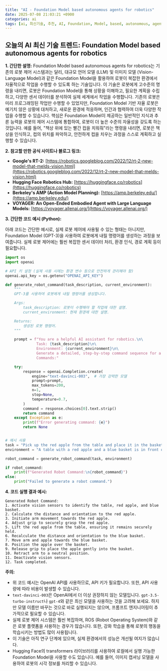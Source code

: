 ```yaml
---
title: "AI - Foundation Model based autonomous agents for robotics"
date: 2025-07-08 21:03:21 +0900
categories: ai
tags: [ai, 최신기술, 추천, AI, Foundation, Model, based, autonomous, agents, for, robotics]
---
```


## 오늘의 AI 최신 기술 트렌드: **Foundation Model based autonomous agents for robotics**

**1. 간단한 설명:**
Foundation Model based autonomous agents for robotics는 기존의 로봇 제어 시스템과는 달리, 대규모 언어 모델 (LLM) 및 이미지 모델 (Vision-Language Model)과 같은 Foundation Model을 활용하여 로봇이 복잡한 환경에서 자율적으로 작업을 수행할 수 있도록 하는 기술입니다. 이 기술은 로봇에게 고수준의 명령을 내리면, 로봇은 Foundation Model을 통해 상황을 이해하고, 필요한 계획을 수립하고, 다양한 센서 데이터를 분석하여 실제 세계에서 작업을 수행합니다.  기존의 로봇은 미리 프로그래밍된 작업만 수행할 수 있었지만, Foundation Model 기반 자율 로봇은 예기치 않은 상황에 대처하고, 새로운 환경에 적응하며, 인간과 협력하여 더욱 다양한 작업을 수행할 수 있습니다. 핵심은 Foundation Model이 제공하는 일반적인 지식과 추론 능력을 로봇의 제어 시스템에 통합하여, 로봇이 더 높은 수준의 자율성을 갖도록 하는 것입니다. 예를 들어, "책상 위에 있는 빨간 컵을 치워줘"라는 명령을 내리면, 로봇은 책상을 인식하고, 컵의 위치를 파악하고, 안전하게 컵을 치우는 과정을 스스로 계획하고 실행할 수 있습니다.

**2. 참고할 만한 공식 사이트나 블로그 링크:**

*   **Google's RT-2:** [https://robotics.googleblog.com/2022/12/rt-2-new-model-that-melds-vision.html](https://robotics.googleblog.com/2022/12/rt-2-new-model-that-melds-vision.html)
*   **Hugging Face Robotics Hub:** [https://huggingface.co/robotics](https://huggingface.co/robotics)
*   **Berkeley's AMP (Action Model Planning):** [https://amp.berkeley.edu/](https://amp.berkeley.edu/)
*   **VOYAGER: An Open-Ended Embodied Agent with Large Language Models:** [https://voyager.allenai.org/](https://voyager.allenai.org/)

**3. 간단한 코드 예시 (Python):**

아래 코드는 간단한 예시로, 실제 로봇 제어에 사용될 수 있는 형태는 아니지만, Foundation Model (GPT-3)을 사용하여 로봇에게 내릴 명령어를 생성하는 과정을 보여줍니다. 실제 로봇 제어에는 훨씬 복잡한 센서 데이터 처리, 환경 인식, 경로 계획 등이 필요합니다.

```python
import os
import openai

# API 키 설정 (실제 사용 시에는 환경 변수 등으로 안전하게 관리해야 함)
openai.api_key = os.getenv("OPENAI_API_KEY")

def generate_robot_command(task_description, current_environment):
    """
    GPT-3를 사용하여 로봇에게 내릴 명령어를 생성합니다.

    Args:
        task_description: 로봇이 수행해야 할 작업에 대한 설명.
        current_environment: 현재 환경에 대한 설명.

    Returns:
        생성된 로봇 명령어.
    """

    prompt = f"You are a helpful AI assistant for robotics.\n\
              Task: {task_description}\n\
              Environment: {current_environment}\n\
              Generate a detailed, step-by-step command sequence for a robot to accomplish this task.  Focus on safety and efficiency.  Use imperative commands.\n\
              Commands:"

    try:
        response = openai.Completion.create(
            engine="text-davinci-003",  # 가장 강력한 모델
            prompt=prompt,
            max_tokens=200,
            n=1,
            stop=None,
            temperature=0.7,
        )
        command = response.choices[0].text.strip()
        return command
    except Exception as e:
        print(f"Error generating command: {e}")
        return None


# 예시 사용
task = "Pick up the red apple from the table and place it in the basket."
environment = "A table with a red apple and a blue basket is in front of the robot."

robot_command = generate_robot_command(task, environment)

if robot_command:
    print(f"Generated Robot Command:\n{robot_command}")
else:
    print("Failed to generate a robot command.")
```

**4. 코드 실행 결과 예시:**

```
Generated Robot Command:
1. Activate vision sensors to identify the table, red apple, and blue basket.
2. Calculate the distance and orientation to the red apple.
3. Initiate arm movement towards the red apple.
4. Adjust grip to securely grasp the red apple.
5. Lift the red apple from the table, ensuring it remains securely held.
6. Recalculate the distance and orientation to the blue basket.
7. Move arm and apple towards the blue basket.
8. Position the apple over the basket.
9. Release grip to place the apple gently into the basket.
10. Retract arm to a neutral position.
11. Deactivate vision sensors.
12. Task completed.
```

**주의:**

*   위 코드 예시는 OpenAI API를 사용하므로, API 키가 필요합니다. 또한, API 사용량에 따라 비용이 발생할 수 있습니다.
*   `text-davinci-003`은 OpenAI에서 더 이상 권장하지 않는 모델입니다. `gpt-3.5-turbo-instruct`나 `gpt-4`와 같은 최신 모델을 사용하는 것을 고려해 보세요.  하지만 모델 이름만 바꾸는 것으로 바로 실행되지는 않으며, 프롬프트 엔지니어링이 추가적으로 필요할 수 있습니다.
*   실제 로봇 제어 시스템은 훨씬 복잡하며, ROS (Robot Operating System)와 같은 로봇 플랫폼을 사용하는 경우가 많습니다.  또한, 강화 학습을 통해 로봇의 행동을 학습시키는 방법도 많이 사용됩니다.
*   이 기술은 아직 연구 단계에 있으며, 실제 환경에서의 성능은 개선될 여지가 많습니다.
*   Hugging Face의 transformers 라이브러리를 사용하여 로컬에서 실행 가능한 Foundation Model을 사용할 수도 있습니다.  예를 들어, 이미지 캡셔닝 모델을 사용하여 로봇의 시각 정보를 처리할 수 있습니다.

